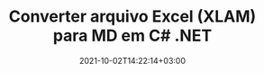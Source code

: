 ---
############################# Static ############################
layout: "autogen-gist"
date: 2021-10-02T14:22:14+03:00
draft: false
path: "pt/total/net/conversion/xlam-to-md/"
other_out_formats: "PDF DOC DOCX DOCM DOT DOTX DOTM TXT RTF HTML HTM MHTML MHT XLS XLSX XLSM XLSB XLT XLTX XLTM XLAM CSV TSV DIF SXC FODS PPT PPTX PPS PPSX PPSM POT POTX PPTM POTM ODT OTT OTP ODP ODS EMZ WMZ SVG SVGZ XPS TEX DCM WMF EMF BMP PNG GIF JPEG TIFF ICO WEBP JP2 TGA PSB PSD EPUB MD XML JSON DICOM FODP JPG"
ad_headline: "Converter XLAM para MD | .NET"
ad_description: "A solução mais precisa de conversão de documentos XLAM para MD para seus aplicativos .NET."

############################# Head ############################
head_title: "Converter XLAM do Excel para MD em C# ASP.NET | Conversão de Documentos .NET"
head_description: "API de conversão de formatos de documento de planilha .NET Excel. Converta XLAM para MD e mais de 100 outras imagens e formatos de arquivo de documento em aplicativos .NET (C#, VB.NET, ASP.NET e .NET Core)."

############################# Header ############################
title: "Converter arquivo Excel (XLAM) para MD em C# .NET"
description: "Use a API nativa do conversor de documentos do Excel para converter XLAM para MD em aplicativos C# VB.NET e ASP.NET. Trabalhe com recursos flexíveis de conversão de documentos para personalizar a aparência do documento resultante. Converta com precisão todos os formatos populares de planilhas do Excel de e para documentos do Word, apresentações do PowerPoint, PDF, Photoshop, eBook, formatos de arquivo da Web e de imagem. Converta todo o documento ou escolha páginas específicas do arquivo de documento de origem com base nos números de página ou intervalos de página seletivos e converta facilmente para um formato de documento compatível."

############################# SubMenu ############################
submenu:
    enable: false

############################# Content ############################
content:
    enable: true
    block:
    - title_left: "Como converter XLAM para MD em C# .NET"
      content_left: |
          Siga estes passos simples para conversão de XLAM para MD em .NET. Visualize o documento MD convertido como está ou renderize e exiba como HTML sem usar nenhum software externo.

          -   Crie um objeto **Converter** para converter um documento XLAM
          -   Defina as opções de conversão para o formato MD
          -   Chame o método **Convert** da instância de classe **Converter** para conversão em MD
          -   Definir opções para visualizador de HTML
          -   Crie o objeto **Viewer** para visualizar o MD convertido como HTML
          
      title_right: "Instruções de download e instalação"
      content_right: |
          Você precisa dos namespaces `GroupDocs.Conversion` e `GroupDocs.Viewer` para converter formatos de arquivo de palavras em uma ampla variedade de imagens e tipos de documentos, como PDF, Microsoft Office (Word, Excel, PowerPoint, Project, Outlook), OpenDocument, HTML e diagramas CAD. Explore outras [APIs .NET para documentos do Office](https://products.conholdate.com/total/net/) oferecidas pela Conholdate.Total.
          
          Obtenha os respectivos arquivos de montagem do [Transferências](https://downloads.conholdate.com/total/net) ou busque o pacote inteiro do [Nuget](https://www.nuget.org/packages/Conholdate.Total/) para adicionar `Conholdate.Total para .NET` diretamente em seu espaço de trabalho.
          
      gisthash: "4f311c07ae9ee691b8afb7960aa6c806"
      gistfile: "excel-to-pdf-conversion.cs"

    - title_left: "Converter Excel para PDF/Word/HTML/PPTX em C#"
      content_left: |
          Converta suas planilhas do Excel para outros formatos de documentos populares, como PDF, HTML, apresentações do PowerPoint e formatos de arquivo de processamento de texto usando o código C# .NET. Carregue a pasta de trabalho do Excel de origem e salve-a como um documento convertido em algum outro formato de documento.

          -   Crie o objeto **Converter** e passe o arquivo Excel de origem para ele
          -   Instancie a classe **ConvertOptions** adequada, por exemplo (**PdfConvertOptions** para conversão para PDF, **WordProcessingConvertOptions** para conversão para formatos Word, **MarkupConvertOptions** para conversão para HTML, **PresentationConvertOptions** para conversão para formatos PowerPoint)
          -   Chame o método **Convert** da instância de classe **Converter** para conversão para PDF/HTML/PPTX ou formato de documento Word
          
      title_right: "Convertendo arquivos protegidos por senha"
      content_right: |
          Em alguns casos, o tamanho do documento convertido é maior e leva tempo para ser convertido. Por padrão, o documento convertido em cache é salvo na unidade local, mas o [Conholdate.Total for .NET](https://products.conholdate.com/total/net/) oferece recurso de implementação de cache personalizado usando a interface iCache para gerenciar com eficiência a conversão de cache resulta do seu jeito. Ele acelera o processo geral de conversão repetitiva.
          
          A [biblioteca de conversão .NET Excel](https://products.groupdocs.com/conversion/net/) também suporta a conversão de e para arquivos protegidos por senha e a compactação dos resultados da conversão para ZIP, RAR, 7Z, TAR, GZ e BZ2 formatos de arquivo.
          
      gisthash: "4f311c07ae9ee691b8afb7960aa6c806"
      gistfile: "excel-to-pdf-word-html-powerpoint-conversion.cs"

    - title_left: "Adicionar marca d'água de texto ou imagem ao MD em C #"
      content_left: |
          Converta documentos com precisão (XLAM para MD) exatamente como o arquivo original e aplique marcas d'água de texto ou imagem às páginas do documento convertido usando C# .NET.

          -   Crie um objeto **Converter** para converter um documento XLAM
          -   Crie uma nova instância da classe **WatermarkOptions**
          -   Especifique as propriedades da marca d'água (cor, largura, texto, imagem etc.)
          -   Instanciar a classe **ConvertOptions** adequada
          -   Defina a propriedade **Watermark** da instância **ConvertOptions**
          -   Chame o método **Convert** da instância de classe **Converter** para conversão em MD
        
      title_right: "Extração de informações do documento de origem"
      content_right: |
          O recurso de extração de informações de documentos não apenas permite obter as informações básicas sobre o arquivo do documento de origem, mas também suporta a extração de algumas informações valiosas específicas do formato de arquivo, como datas de início e término de um arquivo do Microsoft Project, quaisquer restrições de impressão em um documento PDF, lista de pastas incluídas em um arquivo de dados do Outlook etc.

          Converta formatos de arquivo de documentos populares em diferentes sistemas operacionais, como Windows, Linux ou macOS, usando plataformas como Windows Azure, Mono e Xamarin.
          
      gisthash: "a15affe15284876ce010a315a09da1f0"
      gistfile: "convert-word-to-pdf-and-add-text-watermark-to-converted-pdf.cs"

    - title_left: "Converter arquivo JSON para Excel em C# .NET"
      content_left: |
          Converter um arquivo JSON para Excel em .NET agora é mais fácil com as APIs Conholdate.Total para .NET. Use o arquivo JSON como fonte de dados e converta-o com precisão em um formato de arquivo de planilha do Excel adicionando algumas linhas de código C # sem usar nenhum software externo.

          -   Crie o objeto **Converter** para converter o arquivo JSON
          -   Instanciar a classe **SpreadsheetConvertOptions**
          -   Chame o método **Convert** da instância de classe **Converter** para conversão para XLSX
          
      title_right: "Carregar e converter documentos localizados remotamente"
      content_right: |
          Usando Conholdate.Total para .NET – os desenvolvedores podem carregar e converter documentos de vários locais remotos e recursos de armazenamento de documentos em nuvem, como Amazon S3, Microsoft Azure Blob, FTP, disco local, fluxo ou um URL simples. Você só precisa especificar o método para obter o fluxo de documentos localizado remotamente e, em seguida, passá-lo para a classe Converter como construtor.
          
          As APIs do Conholdate.Total para .NET são nativas do Windows Forms, ASP.NET, WPF, WCF ou qualquer tipo de aplicativo baseado no .NET Framework 2.0 ou posterior.
          
      gisthash: "7864dd1c0c16ca647722d18664d5c84a"
      gistfile: "json-to-excel-spreadsheet-conversion.cs"

############################# About Formats ############################
about_formats:
    enable: false
############################# More Formats ############################
more_formats:
    enable: true
    auto: false
    other_out_formats: PDF DOC DOCX DOCM DOT DOTX DOTM TXT RTF HTML HTM MHTML MHT XLS XLSX XLSM XLSB XLT XLTX XLTM XLAM CSV TSV DIF SXC FODS PPT PPTX PPS PPSX PPSM POT POTX PPTM POTM ODT OTT OTP ODP ODS EMZ WMZ SVG SVGZ XPS TEX DCM WMF EMF BMP PNG GIF JPEG TIFF ICO WEBP JP2 TGA PSB PSD EPUB MD XML JSON DICOM FODP JPG
############################# Back to top ###############################
back_to_top:
  enable: true
---